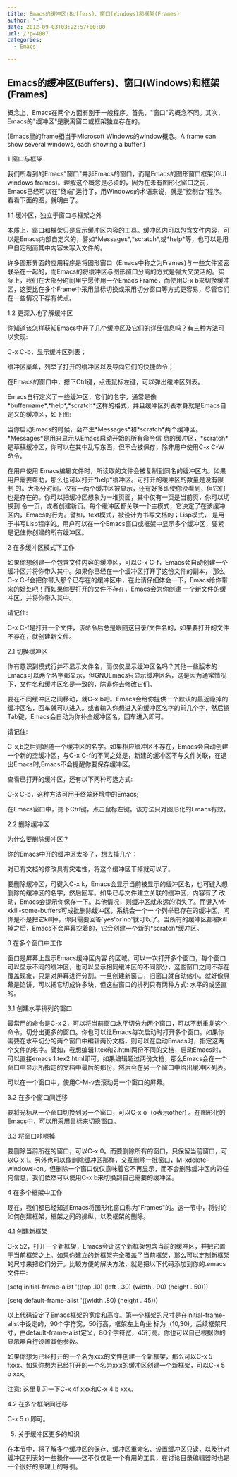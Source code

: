 ```yaml
---
title: Emacs的缓冲区(Buffers)、窗口(Windows)和框架(Frames)
author: "-"
date: 2012-09-03T03:22:57+00:00
url: /?p=4007
categories:
  - Emacs

---
```

## Emacs的缓冲区(Buffers)、窗口(Windows)和框架(Frames)

概念上，Emacs在两个方面有别于一般程序。首先，"窗口"的概念不同。其次，Emacs的"缓冲区"是脱离窗口或框架独立存在的。

(Emacs里的frame相当于Microsoft Windows的window概念。A frame can show several windows, each showing a buffer.)

1 窗口与框架

我们所看到的Emacs"窗口"并非Emacs的窗口，而是Emacs的图形窗口框架(GUI windows frames)。理解这个概念是必须的，因为在未有图形化窗口之前，Emacs已经可以在"终端"运行了，用Windows的术语来说，就是"控制台"程序。看看下面的图，就明白了。


1.1 缓冲区，独立于窗口与框架之外

本质上，窗口和框架只是显示缓冲区内容的工具。缓冲区内可以包含文件内容，可以是Emacs内部自定义的，譬如\*Messages\*,\*scratch\*,或\*help\*等，也可以是用户自定制而其中内容未写入文件的。

许多图形界面的应用程序是将图形窗口（Emacs中称之为Frames)与一些文件紧密联系在一起的，而Emacs的将缓冲区与图形窗口分离的方式是强大又灵活的。实际上，我们在大部分时间里宁愿使用一个Emacs Frame，而使用C-x b来切换缓冲区，这要比在多个Frame中采用鼠标切换或采用切分窗口等方式更容易，尽管它们在一些情况下存有优点。


1.2 更深入地了解缓冲区

你知道该怎样获知Emacs中开了几个缓冲区及它们的详细信息吗？有三种方法可以实现: 

C-x C-b，显示缓冲区列表；

缓冲区菜单，列举了打开的缓冲区以及导向它们的快捷命令；

在Emacs的窗口中，摁下Ctrl键，点击鼠标左键，可以弹出缓冲区列表。


Emacs自行定义了一些缓冲区，它们的名字，通常是像\*buffername\*,\*help\*,\*scratch\*这样的格式，并且缓冲区列表本身就是Emacs自定义的缓冲区，如下图: 


当你启动Emacs的时候，会产生\*Messages\*和\*scratch\*两个缓冲区。\*Messages\*是用来显示从Emacs启动开始的所有命令信 息的缓冲区，\*scratch\*是草稿缓冲区，你可以在其中乱写东西，但不会被保存，除非用户使用C-x C-W命令。


在用户使用 Emacs编辑文件时，所读取的文件会被复制到同名的缓冲区内。如果用户需要帮助，那么也可以打开\*help\*缓冲区。可打开的缓冲区的数量是没有限制 的。大部分时间，仅有一两个缓冲区被显示，还有好多即使你没看到，但它们也是存在的。你可以把缓冲区想象为一堆页面，其中仅有一页是当前页，你可以切换到 令一页，或者创建新页。每个缓冲区都关联一个主模式，它决定了在该缓冲区内，Emacs的行为。譬如，text模式，被设计为书写文档的；Lisp模式， 是用于书写Lisp程序的。用户可以在一个Emacs窗口或框架中显示多个缓冲区，要紧是记住你创建的所有缓冲区。


2 在多缓冲区模式下工作

如果你想创建一个包含文件内容的缓冲区，可以C-x C-f，Emacs会自动创建一个缓冲区并将你带入其中。如果你已经在一个缓冲区打开了这份文件的副本， 那么C-x C-f会把你带入那个已存在的缓冲区中，在此请仔细体会一下，Emacs给你带来的好处吧！而如果你要打开的文件不存在，Emacs会为你创建 一个新文件的缓冲区，并将你带入其中。


请记住: 

C-x C-f是打开一个文件，该命令后总是跟随这目录/文件名的，如果要打开的文件不存在，就创建新文件。


2.1 切换缓冲区

你有意识到模式行并不显示文件名，而仅仅显示缓冲区名吗？其他一些版本的Emacs可以两个名字都显示，但GNUEmacs只显示缓冲区名，这是因为通常情况下，文件名和缓冲区名是一致的，除非你去修改它们。

要在不同缓冲区之间移动，就C-x b吧。Emacs会给你提供一个默认的最近隐掉的缓冲区名，回车就可以进入。或者输入你想进入的缓冲区名字的前几个字，然后摁Tab键，Emacs会自动为你补全缓冲区名，回车进入即可。


请记住: 

C-x,b之后则跟随一个缓冲区的名字。如果相应缓冲区不存在，Emacs会自动创建一个新的空缓冲区，与C-x C-f的不同之处是，新建的缓冲区不与文件关联，在退出Emacs时,Emacs不会提醒你要保存缓冲区。


查看已打开的缓冲区，还有以下两种可选方式: 

C-x C-b，这种方法可用于终端环境中的Emacs;

在Emacs窗口中，摁下Ctrl键，点击鼠标左键。该方法只对图形化的Emacs有效。

2.2 删除缓冲区

为什么要删除缓冲区？

你的Emacs中开的缓冲区太多了，想去掉几个；

对已有文档的修改具有灾难性，将这个缓冲区干掉就可以了。

要删除缓冲区，可键入C-x k，Emacs会显示当前被显示的缓冲区名，也可键入想删除的缓冲区的名字，然后回车。如果已与文件建立关联的缓冲区，内容有了 改动，Emacs会提示你保存一下。其他情况，则缓冲区就永远的消失了。而键入M-xkill-some-buffers可成批删除缓冲区，系统会一个一 个列举已存在的缓冲区，问你是不是把它kill掉，你只需要回答\`yes'or\`no'就可以了。当所有的缓冲区都被kill掉之后，Emacs不会屏幕空着的，它会创建一个新的\*scratch\*缓冲区。

3 在多个窗口中工作

窗口是屏幕上显示Emacs缓冲区内容 的区域。可以一次打开多个窗口，每个窗口可以显示不同的缓冲区，也可以显示相同缓冲区的不同部分，这些窗口之间不存在覆盖现象，只是对屏幕进行分割。一旦创建新窗口，旧窗口就自动缩小。就好像屏幕是馅饼，可以把它切成许多块，但这些窗口的排列只有两种方式: 水平的或竖直的。

3.1 创建水平排列的窗口

最常用的命令是C-x 2，可以将当前窗口水平切分为两个窗口，可以不断重复这个命令，切分出更多的窗口。你也可以让Emacs每次启动时打开多个窗口。如果你需要在水平切分的两个窗口中编辑两份文档，则可以在启动Emacs时，指定这两个文件的名字。譬如，我想编辑1.tex和2.html两份不同的文档，启动Emacs时，可以直接emacs 1.tex2.html即可。如果编辑超过两份文档，那么Emacs会在一个窗口中显示所指定的文档中最后的那份，然后会在另一个窗口中给出缓冲区列表。


可以在一个窗口中，使用C-M-v去滚动另一个窗口的屏幕。


3.2 在多个窗口间迁移

要将光标从一个窗口切换到另一个窗口，可以C-x o（o表示other) 。在图形化的Emacs中，可以用采用鼠标来切换窗口。


3.3 将窗口咔嚓掉

要删除当前所在的窗口，可以C-x 0。而要删除所有的窗口，只保留当前窗口，可以C-x 1。另外也可以像删除缓冲区那样，交互删除一批窗口，M-xdelete-windows-on。但删除一个窗口仅仅意味着它不再显示，而不会删除缓冲区内的任何信息，我们依然可以使用C-x b来切换到自己需要的缓冲区。

4 在多个框架中工作

现在，我们都已经知道Emacs将图形化窗口称为"Frames"的。这一节中，将讨论如何创建框架，框架之间的操纵，以及框架的删除。

4.1 创建新框架

C-x 52，打开一个新框架，Emacs会让这个新框架包含当前的缓冲区，并把它置于当前框架之上。如果你建立的新框架完全覆盖了当前框架，那么可以定制新框架的尺寸来把它们分开。比较方便的解决方法，就是把以下代码添加到你的.emacs文件中: 

(setq initial-frame-alist '((top .10) (left . 30) (width . 90) (height . 50)))

(setq default-frame-alist '((width .80) (height . 45)))


以上代码设定了Emacs框架的宽度和高度。第一个框架的尺寸是在initial-frame-alist中设定的，90个字符宽，50行高，框架左上角坐 标为（10,30)。后续框架尺寸，由default-frame-alist定义，80个字符宽，45行高。你也可以自己根据你的显示器自行设置其他参数。


如果你想为已经打开的一个名为xxx的文件创建一个新框架，那么可以C-x 5 fxxx。如果你想为已经打开的一个名为xxx的缓冲区创建一个新框架，可以C-x 5 b xxx。


注意: 这里复习一下C-x 4f xxx和C-x 4 b xxx。

4.2 在多个框架间迁移

C-x 5 o 即可。

5. 关于缓冲区更多的知识

在本节中，将了解多个缓冲区的保存、缓冲区重命名、设置缓冲区只读，以及针对缓冲区列表的一些操作——这不仅仅是一个有用的工具，在讨论目录编辑器时也是一个很好的原理上的导引。